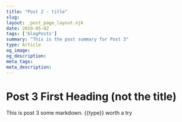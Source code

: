```yaml
---
title: "Post 2 - title"
slug: 
layout: _post_page_layout.njk
date: 2019-05-02
tags: ['blogPosts']
summary: "This is the post summary for Post 3"
type: Article 
og_image:
og_description:
meta_tags:
meta_description:
---
```

# Post 3 First Heading (not the title)
  
This is post 3 some markdown.  {{type}} worth a try
